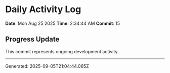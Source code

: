 # Daily Activity Log

**Date**: Mon Aug 25 2025
**Time**: 2:34:44 AM
**Commit**: 15

## Progress Update

This commit represents ongoing development activity.

---
Generated: 2025-09-05T21:04:44.065Z
